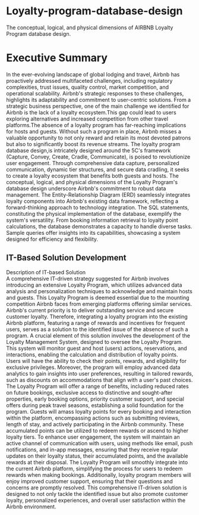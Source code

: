 # Loyalty-program-database-design
The conceptual, logical, and physical dimensions of AIRBNB Loyalty Program database design.
# Executive Summary
In the ever-evolving landscape of global lodging and travel, Airbnb has proactively addressed multifaceted challenges, including regulatory complexities, trust issues, quality control, market competition, and operational scalability. Airbnb's strategic responses to these challenges, highlights its adaptability and commitment to user-centric solutions.
From a strategic business perspective, one of the main challenge we identified for Airbnb is the lack of a loyalty ecosystem.This gap could lead to users exploring alternatives and increased competition from other travel platforms.The absence of a loyalty program has far-reaching implications for hosts and guests. Without such a program in place, Airbnb misses a valuable opportunity to not only reward and retain its most devoted patrons but also to significantly boost its revenue streams.
The loyalty program database design,is  intricately designed around the 5C's framework (Capture, Convey, Create, Cradle, Communicate), is poised to revolutionize user engagement. Through comprehensive data capture, personalized communication, dynamic tier structures, and secure data cradling, it seeks to create a loyalty ecosystem that benefits both guests and hosts.
The conceptual, logical, and physical dimensions of the Loyalty Program's database design underscore Airbnb's commitment to robust data management. The Entity-Relationship Diagram (ERD) seamlessly integrates loyalty components into Airbnb's existing data framework, reflecting a forward-thinking approach to technology integration.
The SQL statements, constituting the physical implementation of the database, exemplify the system's versatility. From booking information retrieval to loyalty point calculations, the database demonstrates a capacity to handle diverse tasks. Sample queries offer insights into its capabilities, showcasing a system designed for efficiency and flexibility.
## IT-Based Solution Development
Description of IT-based Solution   
A comprehensive IT-driven strategy suggested for Airbnb involves introducing an extensive Loyalty Program, which utilizes advanced data analysis and personalization techniques to acknowledge and maintain hosts and guests. This Loyalty Program is deemed essential due to the mounting competition Airbnb faces from emerging platforms offering similar services. Airbnb's current priority is to deliver outstanding service and secure customer loyalty. Therefore, integrating a loyalty program into the existing Airbnb platform, featuring a range of rewards and incentives for frequent users, serves as a solution to the identified issue of the absence of such a program.
A crucial element of this solution involves the development of the Loyalty Management System, designed to oversee the Loyalty Program. This system will monitor guest and host (users) actions, reservations, and interactions, enabling the calculation and distribution of loyalty points. Users will have the ability to check their points, rewards, and eligibility for exclusive privileges. Moreover, the program will employ advanced data analytics to gain insights into user preferences, resulting in tailored rewards, such as discounts on accommodations that align with a user's past choices. The Loyalty Program will offer a range of benefits, including reduced rates on future bookings, exclusive access to distinctive and sought-after properties, early booking options, priority customer support, and special offers during peak travel seasons, establishing a solid foundation for the program.
Guests will amass loyalty points for every booking and interaction within the platform, encompassing actions such as submitting reviews, length of stay, and actively participating in the Airbnb community. These accumulated points can be utilized to redeem rewards or ascend to higher loyalty tiers. To enhance user engagement, the system will maintain an active channel of communication with users, using methods like email, push notifications, and in-app messages, ensuring that they receive regular updates on their loyalty status, their accumulated points, and the available rewards at their disposal.
The Loyalty Program will smoothly integrate into the current Airbnb platform, simplifying the process for users to redeem rewards when making bookings. Additionally, loyalty program members will enjoy improved customer support, ensuring that their questions and concerns are promptly resolved. This comprehensive IT-driven solution is designed to not only tackle the identified issue but also promote customer loyalty, personalized experiences, and overall user satisfaction within the Airbnb environment.
 

